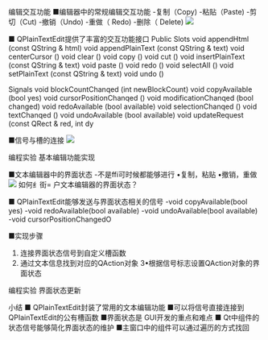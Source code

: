 编辑交互功能
■编辑器中的常规编辑交互功能
-复制（Copy)
-粘贴（Paste)
-剪切（Cut)
-撤销（Undo)
-重做（ Redo)
-删除（ Delete)
![](_v_images_/.png)

■ QPIainTextEdit提供了丰富的交互功能接口
Public Slots
void appendHtml (const QString & html)
void appendPlainText (const QString & text)
void centerCursor ()
void clear ()
void copy ()
void cut ()
void insertPlainText (const QString & text)
void paste ()
void redo ()
void selectAII ()
void setPlainText (const QString & text)
void undo ()

Signals
void blockCountChanqed (int newBlockCount)
void copyAvailable (bool yes)
void cursorPositionChanqed ()
void modificationChanqed (bool changed)
void redoAvailable (bool available)
void selectionChanqed ()
void textChanqed ()
void undoAvailable (bool available)
void updateRequest (const QRect & red, int dy

■信号与槽的连接
![](_v_images_/.png)

编程实验 基本编辑功能实现

■文本编辑器中的界面状态
-不是ffi可时候都能够进行
•复制，粘贴
•撤销，重做
![](_v_images_/.png)
如何纟街= 户文本编辑器的界面状态？

■ QPIainTextEdit能够发送与界面状态相关的信号
-void copyAvailable(bool yes)
-void redoAvailable(bool available)
-void undoAvailable(bool available)
-void cursorPositionChangedO

■实现步骤
1. 连接界面状态信号到自定义槽函数
2. 通过文本信息找到对应的QAction对象
3•根据信号标志设置QAction对象的界面状态

编程实验 界面状态更新

小结
■ QPIainTextEdit封装了常用的文本编辑功能
■可以将信号直接连接到QPIainTextEdit的公有槽函数
■界面状态是 GUI开发的重点和难点
■ Qt中组件的状态信号能够简化界面状态的维护
■主窗口中的组件可以通过遍历的方式找回